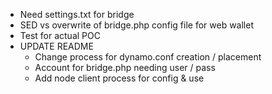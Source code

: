 * Need settings.txt for bridge
* SED vs overwrite of bridge.php config file for web wallet
* Test for actual POC
* UPDATE README
  - Change process for dynamo.conf creation / placement
  - Account for bridge.php needing user / pass 
  - Add node client process for config & use
